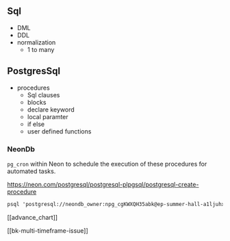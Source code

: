 
## Sql 

* DML 
* DDL 
* normalization
	* 1 to many 

## PostgresSql


* procedures
	* Sql clauses 
	* blocks 
	* declare keyword 
	* local paramter 
	* if else 
	* user defined functions 

### NeonDb

`pg_cron` within Neon to schedule the execution of these procedures for automated tasks.

https://neon.com/postgresql/postgresql-plpgsql/postgresql-create-procedure

```txt
psql 'postgresql://neondb_owner:npg_cgKWXQH35abk@ep-summer-hall-a1ljuhxz-pooler.ap-southeast-1.aws.neon.tech/neondb?sslmode=require&channel_binding=require'
```


[[advance_chart]]

[[bk-multi-timeframe-issue]] 